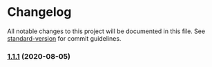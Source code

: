 # Changelog

All notable changes to this project will be documented in this file. See [standard-version](https://github.com/conventional-changelog/standard-version) for commit guidelines.

### [1.1.1](https://github.com/mattingcode/matt-builder-webpack/compare/v1.1.0...v1.1.1) (2020-08-05)
